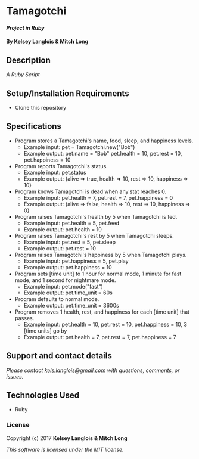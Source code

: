 # Tamagotchi

#### _Project in Ruby_

#### By Kelsey Langlois & Mitch Long

## Description

_A Ruby Script_

## Setup/Installation Requirements

* Clone this repository

## Specifications

* Program stores a Tamagotchi's name, food, sleep, and happiness levels.
  * Example input: pet = Tamagotchi.new("Bob")
  * Example output: pet.name = "Bob" pet.health = 10, pet.rest = 10, pet.happiness = 10
* Program reports Tamagotchi's status.
  * Example input: pet.status
  * Example output: {alive => true, health => 10, rest => 10, happiness => 10}
* Program knows Tamagotchi is dead when any stat reaches 0.
  * Example input: pet.health = 7, pet.rest = 7, pet.happiness = 0
  * Example output: {alive => false, health => 10, rest => 10, happiness => 0}
* Program raises Tamagotchi's health by 5 when Tamagotchi is fed.
  * Example input: pet.health = 5, pet.feed
  * Example output: pet.health = 10
* Program raises Tamagotchi's rest by 5 when Tamagotchi sleeps.
  * Example input: pet.rest = 5, pet.sleep
  * Example output: pet.rest = 10
* Program raises Tamagotchi's happiness by 5 when Tamagotchi plays.
  * Example input: pet.happiness = 5, pet.play
  * Example output: pet.happiness = 10
* Program sets [time unit] to 1 hour for normal mode, 1 minute for fast mode, and 1 second for nightmare mode.
  * Example input: pet.mode("fast")
  * Example output: pet.time_unit = 60s
* Program defaults to normal mode.
  * Example output: pet.time_unit = 3600s
* Program removes 1 health, rest, and happiness for each [time unit] that passes.
  * Example input: pet.health = 10, pet.rest = 10, pet.happiness = 10, 3 [time units] go by
  * Example output: pet.health = 7, pet.rest = 7, pet.happiness = 7


## Support and contact details

_Please contact [kels.langlois@gmail.com](mailto:kels.langlois@gmail.com) with questions, comments, or issues._

## Technologies Used

* Ruby

### License

Copyright (c) 2017 **Kelsey Langlois & Mitch Long**

*This software is licensed under the MIT license.*
